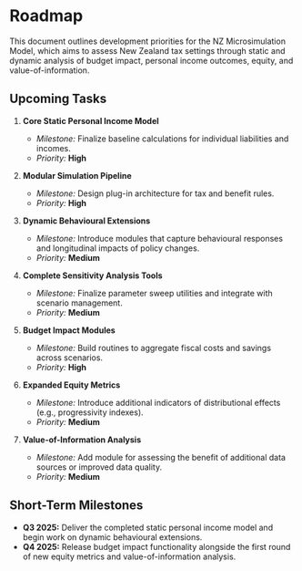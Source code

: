 # Roadmap

This document outlines development priorities for the NZ Microsimulation Model, which aims to assess New Zealand tax settings through static and dynamic analysis of budget impact, personal income outcomes, equity, and value-of-information.

## Upcoming Tasks

1. **Core Static Personal Income Model**
   - *Milestone:* Finalize baseline calculations for individual liabilities and incomes.
   - *Priority:* **High**

2. **Modular Simulation Pipeline**
   - *Milestone:* Design plug-in architecture for tax and benefit rules.
   - *Priority:* **High**

3. **Dynamic Behavioural Extensions**
   - *Milestone:* Introduce modules that capture behavioural responses and longitudinal impacts of policy changes.
   - *Priority:* **Medium**

4. **Complete Sensitivity Analysis Tools**
   - *Milestone:* Finalize parameter sweep utilities and integrate with scenario management.
   - *Priority:* **Medium**

5. **Budget Impact Modules**
   - *Milestone:* Build routines to aggregate fiscal costs and savings across scenarios.
   - *Priority:* **High**

6. **Expanded Equity Metrics**
   - *Milestone:* Introduce additional indicators of distributional effects (e.g., progressivity indexes).
   - *Priority:* **Medium**

7. **Value-of-Information Analysis**
   - *Milestone:* Add module for assessing the benefit of additional data sources or improved data quality.
   - *Priority:* **Medium**

## Short-Term Milestones

- **Q3 2025:** Deliver the completed static personal income model and begin work on dynamic behavioural extensions.
- **Q4 2025:** Release budget impact functionality alongside the first round of new equity metrics and value-of-information analysis.

